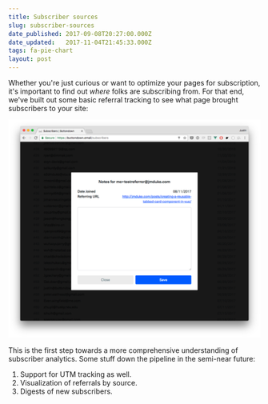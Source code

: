```yaml
---
title: Subscriber sources
slug: subscriber-sources
date_published: 2017-09-08T20:27:00.000Z
date_updated:   2017-11-04T21:45:33.000Z
tags: fa-pie-chart
layout: post
---
```


<p>Whether you're just curious or want to optimize your pages for subscription, it's important to find out <em>where</em> folks are subscribing from.  For that end, we've built out some basic referral tracking to see what page brought subscribers to your site:</p>
<p><img src="/img/3.png" alt="Screen Shot 2017-08-11 at 8.55.04 AM.png"></p>
<p>This is the first step towards a more comprehensive understanding of subscriber analytics.  Some stuff down the pipeline in the semi-near future:</p>
<ol>
<li>Support for UTM tracking as well.</li>
<li>Visualization of referrals by source.</li>
<li>Digests of new subscribers.</li>
</ol>

